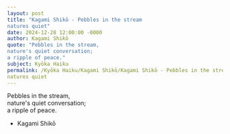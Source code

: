 ```yaml
---
layout: post
title: "Kagami Shikō - Pebbles in the stream  
natures quiet"
date: 2024-12-28 12:00:00 -0000
author: Kagami Shikō
quote: "Pebbles in the stream,  
nature's quiet conversation;  
a ripple of peace."
subject: Kyōka Haiku
permalink: /Kyōka Haiku/Kagami Shikō/Kagami Shikō - Pebbles in the stream  
natures quiet
---
```


Pebbles in the stream,  
nature's quiet conversation;  
a ripple of peace.

- Kagami Shikō
